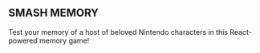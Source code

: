 ## SMASH MEMORY
Test your memory of a host of beloved Nintendo characters in this React-powered memory game!
